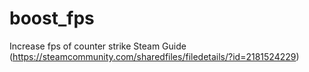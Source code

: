 # boost_fps
Increase fps of counter strike
Steam Guide (https://steamcommunity.com/sharedfiles/filedetails/?id=2181524229)

